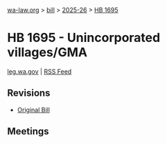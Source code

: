 [wa-law.org](/) > [bill](/bill/) > [2025-26](/bill/2025-26/) > [HB 1695](/bill/2025-26/hb/1695/)

# HB 1695 - Unincorporated villages/GMA
[leg.wa.gov](https://app.leg.wa.gov/billsummary?BillNumber=1695&Year=2025&Initiative=false) | [RSS Feed](./rss.xml)

## Revisions
* [Original Bill](1/)

## Meetings